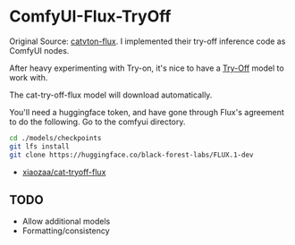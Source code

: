 # ComfyUI-Flux-TryOff

Original Source: [catvton-flux](https://github.com/nftblackmagic/catvton-flux). I implemented their try-off inference code as ComfyUI nodes.

After heavy experimenting with Try-on, it's nice to have a [Try-Off](https://huggingface.co/xiaozaa/cat-tryoff-flux) model to work with.

The cat-try-off-flux model will download automatically.

You'll need a huggingface token, and have gone through Flux's agreement to do the following. Go to the comfyui directory.

```sh
cd ./models/checkpoints
git lfs install
git clone https://huggingface.co/black-forest-labs/FLUX.1-dev
```

- [xiaozaa/cat-tryoff-flux](https://huggingface.co/xiaozaa/cat-tryoff-flux)

## TODO

- Allow additional models
- Formatting/consistency
 